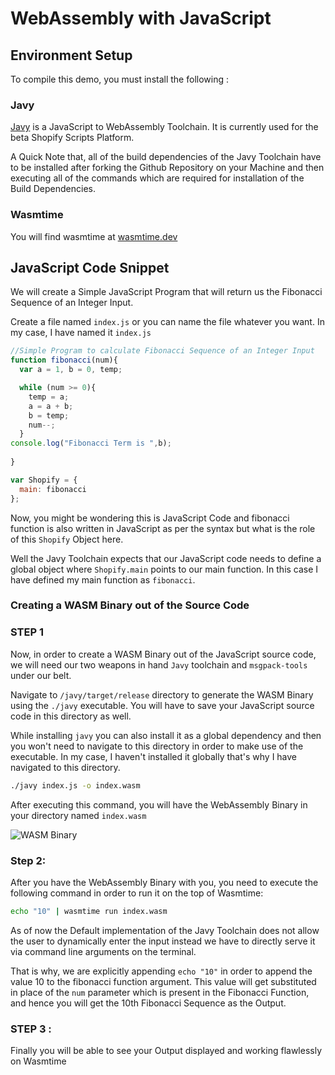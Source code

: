 # WebAssembly with JavaScript

## Environment Setup 

To compile this demo, you must install the following :

### Javy

[Javy](https://github.com/Shopify/javy) is a JavaScript to WebAssembly Toolchain. It is currently used for the 
beta Shopify Scripts Platform.

A Quick Note that, all of the build dependencies of the Javy Toolchain have to be installed after forking the Github Repository on your Machine and then executing all of the commands which are required for installation of the Build Dependencies.


### Wasmtime

You will find wasmtime at [wasmtime.dev](https://wasmtime.dev/)

## JavaScript Code Snippet 

We will create a Simple JavaScript Program that will return us the Fibonacci Sequence of an Integer Input.

Create a file named `index.js` or you can name the file whatever you want. In my case, I have named it `index.js`

```JavaScript
//Simple Program to calculate Fibonacci Sequence of an Integer Input
function fibonacci(num){
  var a = 1, b = 0, temp;

  while (num >= 0){
    temp = a;
    a = a + b;
    b = temp;
    num--;
  }
console.log("Fibonacci Term is ",b);
  
}

var Shopify = {
  main: fibonacci
};
```

Now, you might be wondering this is JavaScript Code and fibonacci function is also written in JavaScript as per the syntax but what is the role of this `Shopify` Object here. 

Well the Javy Toolchain expects that our JavaScript code needs to define a global object where `Shopify.main` points to our main function. 
In this case I have defined my main function as `fibonacci`.

### Creating a WASM Binary out of the Source Code
### STEP 1 
Now, in order to create a WASM Binary out of the JavaScript source code, we will need our two weapons in hand `Javy` toolchain and `msgpack-tools` under our belt.

Navigate to `/javy/target/release` directory to generate the WASM Binary using the `./javy` executable.
You will have to save your JavaScript source code in this directory as well.

While installing `javy` you can also install it as a global dependency and then you won't need to navigate to this directory in order to make use of the executable. 
In my case, I haven't installed it globally that's why I have navigated to this directory.

```bash
./javy index.js -o index.wasm
```

After executing this command, you will have the WebAssembly Binary in your directory named `index.wasm`

![WASM Binary](/img/tutorial/WASMBinaryJS.png?raw=true)

### Step 2:

After you have the WebAssembly Binary with you, you need to execute the following command 
in order to run it on the top of Wasmtime:

```bash
echo "10" | wasmtime run index.wasm
```

As of now the Default implementation of the Javy Toolchain does not allow the user to dynamically enter the input instead we have to directly serve it via command line arguments on 
the terminal. 

That is why, we are explicitly appending `echo "10"` in order to append the value 10 to the 
fibonacci function argument. This value will get substituted in place of the `num` parameter which is present in the Fibonacci Function, and hence you will get the 10th Fibonacci Sequence as the Output. 
### STEP 3 : 

Finally you will be able to see your Output displayed and working flawlessly on Wasmtime
